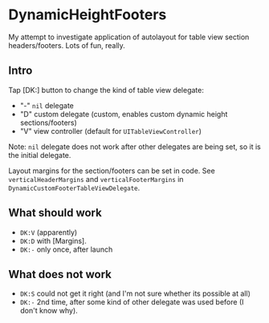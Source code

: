 # DynamicHeightFooters

My attempt to investigate application of autolayout for table view section headers/footers. Lots of fun, really.

## Intro

Tap [DK:] button to change the kind of table view delegate:

* "-" `nil` delegate
* "D" custom delegate (custom, enables custom dynamic height sections/footers)
* "V" view controller (default for `UITableViewController`)

Note: `nil` delegate does not work after other delegates are being set, so it is the initial delegate.

Layout margins for the section/footers can be set in code. See `verticalHeaderMargins` and `verticalFooterMargins` in `DynamicCustomFooterTableViewDelegate`.

## What should work

* `DK:V` (apparently)
* `DK:D` with [Margins].
* `DK:-` only once, after launch

## What does not work

* `DK:S` could not get it right (and I'm not sure whether its possible at all)
* `DK:-` 2nd time, after some kind of other delegate was used before (I don't know why).

